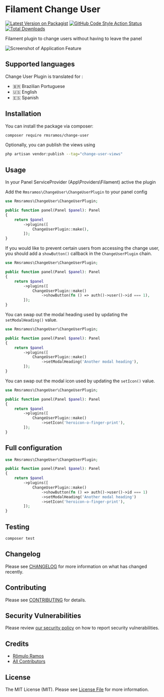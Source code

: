 # Filament Change User

[![Latest Version on Packagist](https://img.shields.io/packagist/v/rmsramos/change-user.svg?style=flat-square)](https://packagist.org/packages/rmsramos/change-user)
[![GitHub Code Style Action Status](https://img.shields.io/github/actions/workflow/status/rmsramos/change-user/fix-php-code-styling.yml?branch=main&label=code%20style&style=flat-square)](https://github.com/rmsramos/change-user/actions?query=workflow%3A"Fix+PHP+code+style+issues"+branch%3Amain)
[![Total Downloads](https://img.shields.io/packagist/dt/rmsramos/change-user.svg?style=flat-square)](https://packagist.org/packages/rmsramos/change-user/stats)

Filament plugin to change users without having to leave the panel

<div class="filament-hidden">

![Screenshot of Application Feature](https://raw.githubusercontent.com/rmsramos/change-user/main/arts/cover.png)

</div>

## Supported languages

Change User Plugin is translated for :

-   🇧🇷 Brazilian Portuguese
-   🇺🇸 English
-   🇪🇸 Spanish

## Installation

You can install the package via composer:

```bash
composer require rmsramos/change-user
```

Optionally, you can publish the views using

```bash
php artisan vendor:publish --tag="change-user-views"
```

## Usage

In your Panel ServiceProvider (App\Providers\Filament) active the plugin

Add the `Rmsramos\ChangeUser\ChangeUserPlugin` to your panel config

```php
use Rmsramos\ChangeUser\ChangeUserPlugin;

public function panel(Panel $panel): Panel
{
    return $panel
        ->plugins([
            ChangeUserPlugin::make(),
        ]);
}
```

If you would like to prevent certain users from accessing the change user, you should add a `showButton()` callback in the `ChangeUserPlugin` chain.

```php
use Rmsramos\ChangeUser\ChangeUserPlugin;

public function panel(Panel $panel): Panel
{
    return $panel
        ->plugins([
            ChangeUserPlugin::make()
                ->showButton(fn () => auth()->user()->id === 1),
        ]);
}
```

You can swap out the modal heading used by updating the `setModalHeading()`  value.

```php
use Rmsramos\ChangeUser\ChangeUserPlugin;

public function panel(Panel $panel): Panel
{
    return $panel
        ->plugins([
            ChangeUserPlugin::make()
                ->setModalHeading('Another modal heading'),
        ]);
}
```
You can swap out the modal icon used by updating the `setIcon()`  value.

```php
use Rmsramos\ChangeUser\ChangeUserPlugin;

public function panel(Panel $panel): Panel
{
    return $panel
        ->plugins([
            ChangeUserPlugin::make()
                ->setIcon('heroicon-o-finger-print'),
        ]);
}
```

## Full configuration
```php
use Rmsramos\ChangeUser\ChangeUserPlugin;

public function panel(Panel $panel): Panel
{
    return $panel
        ->plugins([
            ChangeUserPlugin::make()
                ->showButton(fn () => auth()->user()->id === 1)
                ->setModalHeading('Another modal heading')
                ->setIcon('heroicon-o-finger-print'),
        ]);
}
```
## Testing

```bash
composer test
```

## Changelog

Please see [CHANGELOG](CHANGELOG.md) for more information on what has changed recently.

## Contributing

Please see [CONTRIBUTING](.github/CONTRIBUTING.md) for details.

## Security Vulnerabilities

Please review [our security policy](../../security/policy) on how to report security vulnerabilities.

## Credits

-   [Rômulo Ramos](https://github.com/rmsramos)
-   [All Contributors](../../contributors)

## License

The MIT License (MIT). Please see [License File](LICENSE.md) for more information.
